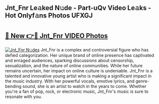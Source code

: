 ## Jnt_Fnr Le𝚊ked N𝚞de - Part-uQv Video Le𝚊ks - Hot Onlyf𝚊ns Photos UFXGJ

# <h2><a href="http://ac4540.deff.icu/?id=Jnt_Fnr">🔗 New 👉🔴 Jnt_Fnr VIDEO Photos</a></h2>

[![Jnt_Fnr N𝚞des](https://i.imgur.com/rIISA9y.gif)](http://ac4540.deff.icu/?id=Jnt_Fnr)
Jnt_Fnr is a complex and controversial figure who has defied categorization. Her unique brand of online presence has captivated and enraged audiences, sparking discussions about censorship, sexualization, and the nature of online communities. While her future remains uncertain, her impact on online culture is undeniable. Jnt_Fnr is a talented and innovative young artist who is making a significant impact in the music industry. With her powerful vocals, emotive lyrics, and genre-bending sound, she is an artist to watch in the years to come. Whether you're a fan of pop, rock, or electronic music, Jnt_Fnr's music is sure to resonate with you.
